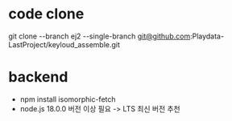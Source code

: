 # code clone
git clone --branch ej2 --single-branch git@github.com:Playdata-LastProject/keyloud_assemble.git

# backend
- npm install isomorphic-fetch
- node.js 18.0.0 버전 이상 필요 -> LTS 최신 버전 추천
